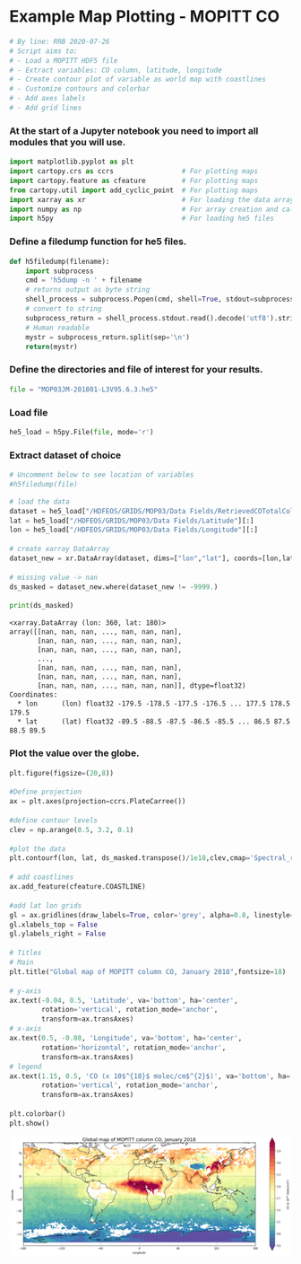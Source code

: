 # Example Map Plotting - MOPITT CO


```python
# By line: RRB 2020-07-26
# Script aims to:
# - Load a MOPITT HDF5 file
# - Extract variables: CO column, latitude, longitude
# - Create contour plot of variable as world map with coastlines
# - Customize contours and colorbar
# - Add axes labels
# - Add grid lines
```

### At the start of a Jupyter notebook you need to import all modules that you will use.


```python
import matplotlib.pyplot as plt
import cartopy.crs as ccrs                 # For plotting maps
import cartopy.feature as cfeature         # For plotting maps
from cartopy.util import add_cyclic_point  # For plotting maps
import xarray as xr                        # For loading the data arrays
import numpy as np                         # For array creation and calculations
import h5py                                # For loading he5 files
```

### Define a filedump function for he5 files.


```python
def h5filedump(filename):
    import subprocess
    cmd = 'h5dump -n ' + filename
    # returns output as byte string
    shell_process = subprocess.Popen(cmd, shell=True, stdout=subprocess.PIPE)
    # convert to string
    subprocess_return = shell_process.stdout.read().decode('utf8').strip()
    # Human readable
    mystr = subprocess_return.split(sep='\n')
    return(mystr)
```

### Define the directories and file of interest for your results.


```python
file = "MOP03JM-201801-L3V95.6.3.he5"
```

### Load file


```python
he5_load = h5py.File(file, mode='r')
```

### Extract dataset of choice


```python
# Uncomment below to see location of variables
#h5filedump(file)
```


```python
# load the data
dataset = he5_load["/HDFEOS/GRIDS/MOP03/Data Fields/RetrievedCOTotalColumnDay"][:]
lat = he5_load["/HDFEOS/GRIDS/MOP03/Data Fields/Latitude"][:]
lon = he5_load["/HDFEOS/GRIDS/MOP03/Data Fields/Longitude"][:]

# create xarray DataArray
dataset_new = xr.DataArray(dataset, dims=["lon","lat"], coords=[lon,lat])

# missing value -> nan
ds_masked = dataset_new.where(dataset_new != -9999.)

print(ds_masked)
```

    <xarray.DataArray (lon: 360, lat: 180)>
    array([[nan, nan, nan, ..., nan, nan, nan],
           [nan, nan, nan, ..., nan, nan, nan],
           [nan, nan, nan, ..., nan, nan, nan],
           ...,
           [nan, nan, nan, ..., nan, nan, nan],
           [nan, nan, nan, ..., nan, nan, nan],
           [nan, nan, nan, ..., nan, nan, nan]], dtype=float32)
    Coordinates:
      * lon      (lon) float32 -179.5 -178.5 -177.5 -176.5 ... 177.5 178.5 179.5
      * lat      (lat) float32 -89.5 -88.5 -87.5 -86.5 -85.5 ... 86.5 87.5 88.5 89.5


### Plot the value over the globe.


```python
plt.figure(figsize=(20,8))

#Define projection
ax = plt.axes(projection=ccrs.PlateCarree())

#define contour levels
clev = np.arange(0.5, 3.2, 0.1)

#plot the data
plt.contourf(lon, lat, ds_masked.transpose()/1e18,clev,cmap='Spectral_r',extend='both')

# add coastlines
ax.add_feature(cfeature.COASTLINE)

#add lat lon grids
gl = ax.gridlines(draw_labels=True, color='grey', alpha=0.8, linestyle='--')
gl.xlabels_top = False
gl.ylabels_right = False

# Titles
# Main
plt.title("Global map of MOPITT column CO, January 2018",fontsize=18)

# y-axis
ax.text(-0.04, 0.5, 'Latitude', va='bottom', ha='center',
        rotation='vertical', rotation_mode='anchor',
        transform=ax.transAxes)
# x-axis
ax.text(0.5, -0.08, 'Longitude', va='bottom', ha='center',
        rotation='horizontal', rotation_mode='anchor',
        transform=ax.transAxes)
# legend
ax.text(1.15, 0.5, 'CO (x 10$^{18}$ molec/cm$^{2}$)', va='bottom', ha='center',
        rotation='vertical', rotation_mode='anchor',
        transform=ax.transAxes)

plt.colorbar()
plt.show() 
```


![png](plot_map_basic_co_satellite_files/plot_map_basic_co_satellite_14_0.png)

